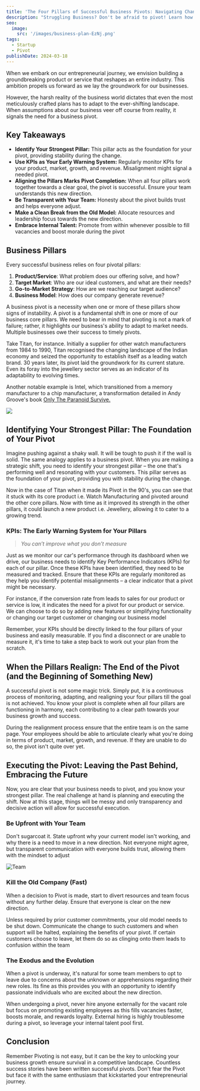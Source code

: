 ```yaml
---
title: 'The Four Pillars of Successful Business Pivots: Navigating Change in Your Business'
description: "Struggling Business? Don't be afraid to pivot! Learn how to successfully pivot & navigate change to unlock growth"
seo:
  image:
    src: '/images/business-plan-EzNj.png'
tags:
  - Startup
  - Pivot
publishDate: 2024-03-18
---
```


When we embark on our entrepreneurial journey, we envision building a groundbreaking product or service that reshapes an entire industry. This ambition propels us forward as we lay the groundwork for our businesses.

However, the harsh reality of the business world dictates that even the most meticulously crafted plans has to adapt to the ever-shifting landscape. When assumptions about our business veer off course from reality, it signals the need for a business pivot.

## Key Takeaways

- **Identify Your Strongest Pillar:** This pillar acts as the foundation for your pivot, providing stability during the change.
- **Use KPIs as Your Early Warning System:** Regularly monitor KPIs for your product, market, growth, and revenue. Misalignment might signal a needed pivot.
- **Aligning the Pillars Marks Pivot Completion:** When all four pillars work together towards a clear goal, the pivot is successful. Ensure your team understands this new direction.
- **Be Transparent with Your Team:** Honesty about the pivot builds trust and helps everyone adjust.
- **Make a Clean Break from the Old Model:** Allocate resources and leadership focus towards the new direction.
- **Embrace Internal Talent:** Promote from within whenever possible to fill vacancies and boost morale during the pivot

## Business Pillars

Every successful business relies on four pivotal pillars:

1. **Product/Service**: What problem does our offering solve, and how?
2. **Target Market**: Who are our ideal customers, and what are their needs?
3. **Go-to-Market Strategy**: How are we reaching our target audience?
4. **Business Model**: How does our company generate revenue?

A business pivot is a necessity when one or more of these pillars show signs of instability. A pivot is a fundamental shift in one or more of our business core pillars. We need to bear in mind that pivoting is not a mark of failure; rather, it highlights our business's ability to adapt to market needs. Multiple businesses owe their success to timely pivots.

Take Titan, for instance. Initially a supplier for other watch manufacturers from 1984 to 1990, Titan recognised the changing landscape of the Indian economy and seized the opportunity to establish itself as a leading watch brand. 30 years later, its pivot laid the groundwork for its current stature. Even its foray into the jewellery sector serves as an indicator of its adaptability to evolving times.

Another notable example is Intel, which transitioned from a memory manufacturer to a chip manufacturer, a transformation detailed in Andy Groove's book [Only The Paranoid Survive.](https://amzn.to/49VWChv)

![](/images/in-QwNj.png)

## Identifying Your Strongest Pillar: The Foundation of Your Pivot

Imagine pushing against a shaky wall. It will be tough to push it if the wall is solid. The same analogy applies to a business pivot. When you are making a strategic shift, you need to identify your strongest pillar – the one that's performing well and resonating with your customers. This pillar serves as the foundation of your pivot, providing you with stability during the change.

Now in the case of Titan when it made its Pivot in the 90's, you can see that it stuck with its core product i.e. Watch Manufacturing and pivoted around the other core pillars. Now with time as it improved its strength in the other pillars, it could launch a new product i.e. Jewellery, allowing it to cater to a growing trend.

### KPIs: The Early Warning System for Your Pillars

> _You can’t improve what you don’t measure_

Just as we monitor our car's performance through its dashboard when we drive, our business needs to identify Key Performance Indicators (KPIs) for each of our pillar. Once these KPIs have been identified, they need to be measured and tracked. Ensure that these KPIs are regularly monitored as they help you identify potential misalignments – a clear indicator that a pivot might be necessary.

For instance, if the conversion rate from leads to sales for our product or service is low, it indicates the need for a pivot for our product or service. We can choose to do so by adding new features or simplifying functionality or changing our target customer or changing our business model

Remember, your KPIs should be directly linked to the four pillars of your business and easily measurable. If you find a disconnect or are unable to measure it, it's time to take a step back to work out your plan from the scratch.

## When the Pillars Realign: The End of the Pivot (and the Beginning of Something New)

A successful pivot is not some magic trick. Simply put, it is a continuous process of monitoring, adapting, and realigning your four pillars till the goal is not achieved. You know your pivot is complete when all four pillars are functioning in harmony, each contributing to a clear path towards your business growth and success.

During the realignment process ensure that the entire team is on the same page. Your employees should be able to articulate clearly what you're doing in terms of product, market, growth, and revenue. If they are unable to do so, the pivot isn't quite over yet.

## Executing the Pivot: Leaving the Past Behind, Embracing the Future

Now, you are clear that your business needs to pivot, and you know your strongest pillar. The real challenge at hand is planning and executing the shift. Now at this stage, things will be messy and only transparency and decisive action will allow for successful execution.

### Be Upfront with Your Team

Don't sugarcoat it. State upfront why your current model isn't working, and why there is a need to move in a new direction. Not everyone might agree, but transparent communication with everyone builds trust, allowing them with the mindset to adjust

![Team](/images/business-chat-illustration-QwND.png)

### Kill the Old Company (Fast)

When a decision to Pivot is made, start to divert resources and team focus without any further delay. Ensure that everyone is clear on the new direction.

Unless required by prior customer commitments, your old model needs to be shut down. Communicate the change to such customers and when support will be halted, explaining the benefits of your pivot. If certain customers choose to leave, let them do so as clinging onto them leads to confusion within the team

### The Exodus and the Evolution

When a pivot is underway, it's natural for some team members to opt to leave due to concerns about the unknown or apprehensions regarding their new roles. Its fine as this provides you with an opportunity to identify passionate individuals who are excited about the new direction.

When undergoing a pivot, never hire anyone externally for the vacant role but focus on promoting existing employees as this fills vacancies faster, boosts morale, and rewards loyalty. External hiring is highly troublesome during a pivot, so leverage your internal talent pool first.

## Conclusion

Remember Pivoting is not easy, but it can be the key to unlocking your business growth ensure survival in a competitive landscape. Countless success stories have been written successful pivots. Don't fear the Pivot but face it with the same enthusiasm that kickstarted your entrepreneurial journey.
